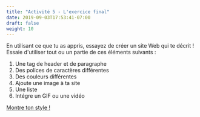 ```yaml
---
title: "Activité 5 - L'exercice final"
date: 2019-09-03T17:53:41-07:00
draft: false
weight: 10
---
```


En utilisant ce que tu as appris, essayez de créer un site Web qui te décrit ! Essaie d'utiliser tout ou un partie de ces éléments suivants :

1. Une tag de header et de paragraphe
2. Des polices de caractères différentes
3. Des couleurs différentes
4. Ajoute une image à ta site
5. Une liste
6. Intégre un GIF ou une vidéo

<a class="my-2 mx-4 btn btn-info" href="https://codepen.io/Sunny-Dee/pen/qvVJLE" target="_blank">Montre ton style !</a>
